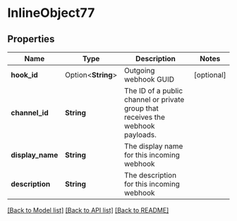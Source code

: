 # InlineObject77

## Properties

Name | Type | Description | Notes
------------ | ------------- | ------------- | -------------
**hook_id** | Option<**String**> | Outgoing webhook GUID | [optional]
**channel_id** | **String** | The ID of a public channel or private group that receives the webhook payloads. | 
**display_name** | **String** | The display name for this incoming webhook | 
**description** | **String** | The description for this incoming webhook | 

[[Back to Model list]](../README.md#documentation-for-models) [[Back to API list]](../README.md#documentation-for-api-endpoints) [[Back to README]](../README.md)


